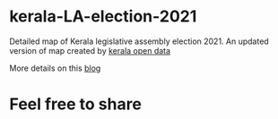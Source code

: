 # kerala-LA-election-2021
Detailed map of Kerala legislative assembly election 2021. An updated version of map created by [kerala open data](https://github.com/opendatakerala/kerala-assembly-map)

More details on this [blog](https://arungopi.gitlab.io/post/tutorials/assembly2021/)

# Feel free to share
